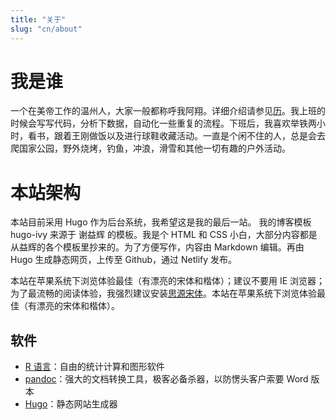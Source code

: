 ```yaml
---
title: "关于"
slug: "cn/about"
---
```


# 我是谁

一个在美帝工作的温州人，大家一般都称呼我阿翔。详细介绍请参见[历](../vitae/)。我上班的时候会写写代码，分析下数据，自动化一些重复的流程。下班后，我喜欢举铁两小时，看书，跟着王刚做饭以及进行球鞋收藏活动。一直是个闲不住的人，总是会去爬国家公园，野外烧烤，钓鱼，冲浪，滑雪和其他一切有趣的户外活动。


# 本站架构

本站目前采用 Hugo 作为后台系统，我希望这是我的最后一站。 我的博客模板 hugo-ivy 来源于 谢益辉 的模板。我是个 HTML 和 CSS 小白，大部分内容都是从益辉的各个模板里抄来的。为了方便写作，内容由 Markdown 编辑。再由 Hugo 生成静态网页，上传至 Github，通过 Netlify 发布。

本站在苹果系统下浏览体验最佳（有漂亮的宋体和楷体）；建议不要用 IE 浏览器；为了最流畅的阅读体验，我强烈建议安装[思源宋体](/cn/2017/04/source-han-serif/)。本站在苹果系统下浏览体验最佳（有漂亮的宋体和楷体）。


## 软件

- [R 语言](https://www.r-project.org)：自由的统计计算和图形软件
- [pandoc](http://pandoc.org)：强大的文档转换工具，极客必备杀器，以防愣头客户索要 Word 版本
- [Hugo](http://gohugo.io)：静态网站生成器
